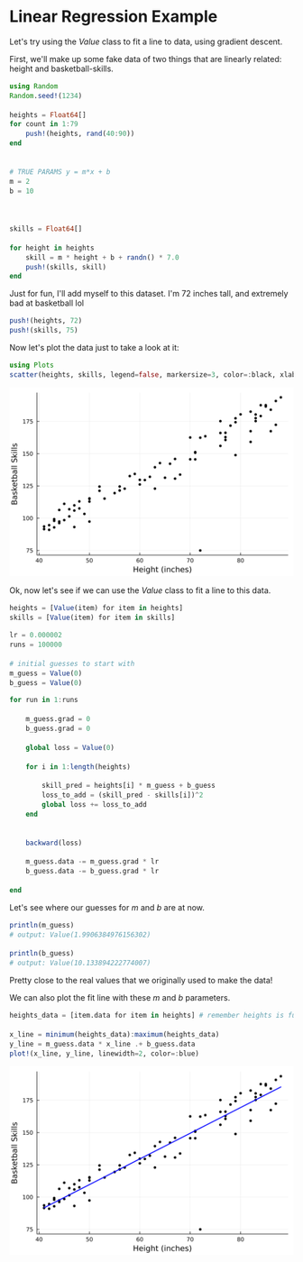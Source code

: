 # Linear Regression Example

Let's try using the *Value* class to fit a line to data, using gradient descent.

First, we'll make up some fake data of two things that are linearly related: height and basketball-skills.

```julia
using Random
Random.seed!(1234)

heights = Float64[]
for count in 1:79
    push!(heights, rand(40:90))
end


# TRUE PARAMS y = m*x + b
m = 2
b = 10



skills = Float64[]

for height in heights
    skill = m * height + b + randn() * 7.0
    push!(skills, skill)
end
```

Just for fun, I'll add myself to this dataset. I'm 72 inches tall, and extremely bad at basketball lol

```julia
push!(heights, 72)
push!(skills, 75)
```

Now let's plot the data just to take a look at it:

```julia
using Plots
scatter(heights, skills, legend=false, markersize=3, color=:black, xlabel="Height (inches)", ylabel="Basketball Skills",dpi=300)
```

![scatter_plot](../assets/plots/scatter_plot.png)


Ok, now let's see if we can use the *Value* class to fit a line to this data.

```julia
heights = [Value(item) for item in heights]
skills = [Value(item) for item in skills]
```


```julia
lr = 0.000002
runs = 100000

# initial guesses to start with
m_guess = Value(0)
b_guess = Value(0)
```

```julia
for run in 1:runs

    m_guess.grad = 0
    b_guess.grad = 0

    global loss = Value(0)

    for i in 1:length(heights)

        skill_pred = heights[i] * m_guess + b_guess
        loss_to_add = (skill_pred - skills[i])^2
        global loss += loss_to_add
    end

    
    backward(loss)

    m_guess.data -= m_guess.grad * lr
    b_guess.data -= b_guess.grad * lr

end
```

Let's see where our guesses for *m* and *b* are at now.

```julia
println(m_guess)
# output: Value(1.9906384976156302)

println(b_guess)
# output: Value(10.133894222774007)
```

Pretty close to the real values that we originally used to make the data!

We can also plot the fit line with these *m* and *b* parameters.

```julia
heights_data = [item.data for item in heights] # remember heights is full of Values, so need to do this to get the numbers

x_line = minimum(heights_data):maximum(heights_data)
y_line = m_guess.data * x_line .+ b_guess.data
plot!(x_line, y_line, linewidth=2, color=:blue)
```

![scatter_plot](../assets/plots/line_fit.png)

